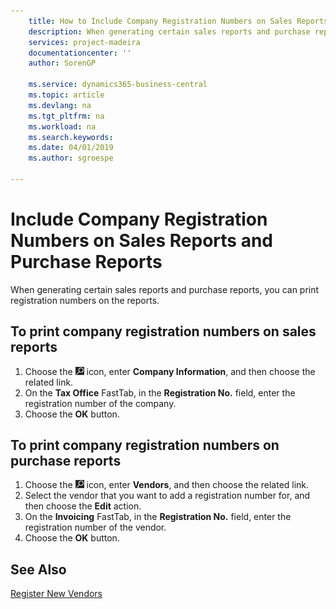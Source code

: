 ```yaml
---
    title: How to Include Company Registration Numbers on Sales Reports and Purchase Reports
    description: When generating certain sales reports and purchase reports, you can print registration numbers on the reports.
    services: project-madeira
    documentationcenter: ''
    author: SorenGP

    ms.service: dynamics365-business-central
    ms.topic: article
    ms.devlang: na
    ms.tgt_pltfrm: na
    ms.workload: na
    ms.search.keywords:
    ms.date: 04/01/2019
    ms.author: sgroespe

---
```

# Include Company Registration Numbers on Sales Reports and Purchase Reports
When generating certain sales reports and purchase reports, you can print registration numbers on the reports.  

## To print company registration numbers on sales reports  

1.  Choose the ![Search for Page or Report](../../media/ui-search/search_small.png "Search for Page or Report icon") icon, enter **Company Information**, and then choose the related link.  
2.  On the **Tax Office** FastTab, in the **Registration No.** field, enter the registration number of the company.  
3.  Choose the **OK** button.  

## To print company registration numbers on purchase reports  

1.  Choose the ![Search for Page or Report](../../media/ui-search/search_small.png "Search for Page or Report icon") icon, enter **Vendors**, and then choose the related link.  
2.  Select the vendor that you want to add a registration number for, and then choose the **Edit** action.  
3.  On the **Invoicing** FastTab, in the **Registration No.** field, enter the registration number of the vendor.  
4.  Choose the **OK** button.  

## See Also  
[Register New Vendors](../../purchasing-how-register-new-vendors.md)
